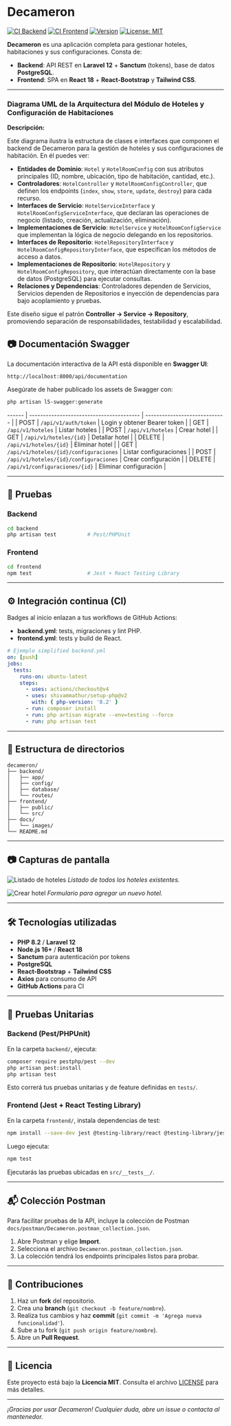 # Decameron

[![CI Backend](https://github.com/juancjaramillo/decameron/actions/workflows/backend.yml/badge.svg)](https://github.com/juancjaramillo/decameron/actions/workflows/backend.yml) [![CI Frontend](https://github.com/juancjaramillo/decameron/actions/workflows/frontend.yml/badge.svg)](https://github.com/juancjaramillo/decameron/actions/workflows/frontend.yml)
[![Version](https://img.shields.io/badge/version-1.0.0-blue.svg)](https://github.com/juancjaramillo/decameron/releases) [![License: MIT](https://img.shields.io/badge/License-MIT-yellow.svg)](LICENSE)

**Decameron** es una aplicación completa para gestionar hoteles, habitaciones y sus configuraciones. Consta de:

* **Backend**: API REST en **Laravel 12** + **Sanctum** (tokens), base de datos **PostgreSQL**.
* **Frontend**: SPA en **React 18** + **React-Bootstrap** y **Tailwind CSS**.

---

### Diagrama UML de la Arquitectura del Módulo de Hoteles y Configuración de Habitaciones

**Descripción:**

Este diagrama ilustra la estructura de clases e interfaces que componen el backend de Decameron para la gestión de hoteles y sus configuraciones de habitación. En él puedes ver:

* **Entidades de Dominio**: `Hotel` y `HotelRoomConfig` con sus atributos principales (ID, nombre, ubicación, tipo de habitación, cantidad, etc.).
* **Controladores**: `HotelController` y `HotelRoomConfigController`, que definen los endpoints (`index`, `show`, `store`, `update`, `destroy`) para cada recurso.
* **Interfaces de Servicio**: `HotelServiceInterface` y `HotelRoomConfigServiceInterface`, que declaran las operaciones de negocio (listado, creación, actualización, eliminación).
* **Implementaciones de Servicio**: `HotelService` y `HotelRoomConfigService` que implementan la lógica de negocio delegando en los repositorios.
* **Interfaces de Repositorio**: `HotelRepositoryInterface` y `HotelRoomConfigRepositoryInterface`, que especifican los métodos de acceso a datos.
* **Implementaciones de Repositorio**: `HotelRepository` y `HotelRoomConfigRepository`, que interactúan directamente con la base de datos (PostgreSQL) para ejecutar consultas.
* **Relaciones y Dependencias**: Controladores dependen de Servicios, Servicios dependen de Repositorios e inyección de dependencias para bajo acoplamiento y pruebas.

Este diseño sigue el patrón **Controller → Service → Repository**, promoviendo separación de responsabilidades, testabilidad y escalabilidad.

## 📷 Documentación Swagger

La documentación interactiva de la API está disponible en **Swagger UI**:

```
http://localhost:8000/api/documentation
```

Asegúrate de haber publicado los assets de Swagger con:

```bash
php artisan l5-swagger:generate
```

\------ | ---------------------------------------- | ----------------------------- |
\| POST   | `/api/v1/auth/token`                     | Login y obtener Bearer token  |
\| GET    | `/api/v1/hoteles`                        | Listar hoteles                |
\| POST   | `/api/v1/hoteles`                        | Crear hotel                   |
\| GET    | `/api/v1/hoteles/{id}`                   | Detallar hotel                |
\| DELETE | `/api/v1/hoteles/{id}`                   | Eliminar hotel                |
\| GET    | `/api/v1/hoteles/{id}/configuraciones`   | Listar configuraciones        |
\| POST   | `/api/v1/hoteles/{id}/configuraciones`   | Crear configuración           |
\| DELETE | `/api/v1/configuraciones/{id}`           | Eliminar configuración        |

---

## 🧪 Pruebas

### Backend

```bash
cd backend
php artisan test          # Pest/PHPUnit
```

### Frontend

```bash
cd frontend
npm test                  # Jest + React Testing Library
```

---

## ⚙️ Integración continua (CI)

Badges al inicio enlazan a tus workflows de GitHub Actions:

* **backend.yml**: tests, migraciones y lint PHP.
* **frontend.yml**: tests y build de React.

```yaml
# Ejemplo simplified backend.yml
on: [push]
jobs:
  tests:
    runs-on: ubuntu-latest
    steps:
      - uses: actions/checkout@v4
      - uses: shivammathur/setup-php@v2
        with: { php-version: '8.2' }
      - run: composer install
      - run: php artisan migrate --env=testing --force
      - run: php artisan test
```

---

## 📁 Estructura de directorios

```
decameron/
├── backend/
│   ├── app/
│   ├── config/
│   ├── database/
│   └── routes/
├── frontend/
│   ├── public/
│   └── src/
├── docs/
│   └── images/
└── README.md
```

---

## 📷 Capturas de pantalla

![Listado de hoteles](docs/images/hoteles-list.png)
*Listado de todos los hoteles existentes.*

![Crear hotel](docs/images/crear-hotel.png)
*Formulario para agregar un nuevo hotel.*

---

## 🛠️ Tecnologías utilizadas

* **PHP 8.2** / **Laravel 12**
* **Node.js 16+** / **React 18**
* **Sanctum** para autenticación por tokens
* **PostgreSQL**
* **React-Bootstrap** + **Tailwind CSS**
* **Axios** para consumo de API
* **GitHub Actions** para CI

---

## 🧪 Pruebas Unitarias

### Backend (Pest/PHPUnit)

En la carpeta `backend/`, ejecuta:

```bash
composer require pestphp/pest --dev
php artisan pest:install
php artisan test
```

Esto correrá tus pruebas unitarias y de feature definidas en `tests/`.

### Frontend (Jest + React Testing Library)

En la carpeta `frontend/`, instala dependencias de test:

```bash
npm install --save-dev jest @testing-library/react @testing-library/jest-dom
```

Luego ejecuta:

```bash
npm test
```

Ejecutarás las pruebas ubicadas en `src/__tests__/`.

---

## 📬 Colección Postman

Para facilitar pruebas de la API, incluye la colección de Postman `docs/postman/Decameron.postman_collection.json`.

1. Abre Postman y elige **Import**.
2. Selecciona el archivo `Decameron.postman_collection.json`.
3. La colección tendrá los endpoints principales listos para probar.

---

## 🤝 Contribuciones

1. Haz un **fork** del repositorio.
2. Crea una **branch** (`git checkout -b feature/nombre`).
3. Realiza tus cambios y haz **commit** (`git commit -m 'Agrega nueva funcionalidad'`).
4. Sube a tu fork (`git push origin feature/nombre`).
5. Abre un **Pull Request**.

---

## 📄 Licencia

Este proyecto está bajo la **Licencia MIT**. Consulta el archivo [LICENSE](LICENSE) para más detalles.

---

*¡Gracias por usar Decameron! Cualquier duda, abre un issue o contacta al mantenedor.*
